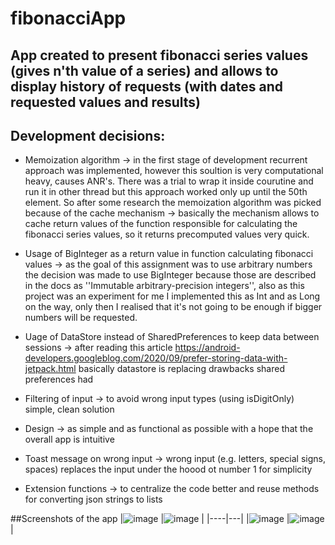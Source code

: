 # fibonacciApp

## App created to present fibonacci series values (gives n'th value of a series) and allows to display history of requests (with dates and requested values and results)

## Development decisions:

- Memoization algorithm -> in the first stage of development recurrent approach was implemented,
  however this soultion is very computational heavy, causes ANR's.
  There was a trial to wrap it inside courutine and run it in other thread but this approach worked
  only up until the 50th element. So after some research the memoization
  algorithm was picked because of the cache mechanism -> basically the mechanism allows to cache
  return values of the function responsible for calculating the fibonacci series
  values, so it returns precomputed values very quick.

- Usage of BigInteger as a return value in function calculating fibonacci values -> as the goal of
  this assignment was to use arbitrary numbers the decision was made to use BigInteger because those
  are described in the docs as
  ''Immutable arbitrary-precision integers'', also as this project was an experiment for me I
  implemented this as Int and as Long on the way, only then I realised that it's not going to be
  enough if bigger numbers will be requested.

- Uage of DataStore instead of SharedPreferences to keep data between sessions -> after reading this
  article https://android-developers.googleblog.com/2020/09/prefer-storing-data-with-jetpack.html
  basically datastore is replacing drawbacks shared preferences had

- Filtering of input -> to avoid wrong input types (using isDigitOnly) simple, clean solution

- Design -> as simple and as functional as possible with a hope that the overall app is intuitive

- Toast message on wrong input -> wrong input (e.g. letters, special signs, spaces) replaces the
  input under the hoood ot number 1 for simplicity

- Extension functions -> to centralize the code better and reuse methods for converting json strings
  to lists

##Screenshots of the app
|![image](https://user-images.githubusercontent.com/56221715/217261387-0293d344-44cc-4812-8a98-58c0763a8c1d.png)
|![image](https://user-images.githubusercontent.com/56221715/217261638-f366f4e6-396a-4661-aec2-1ee89991751b.png)
|
|----|---|
|![image](https://user-images.githubusercontent.com/56221715/217261828-1aee8724-773c-4657-840f-bb6c9fd50623.png)
|![image](https://user-images.githubusercontent.com/56221715/217261914-d6af1221-d260-4391-a701-fc72ec7f3028.png)
|
